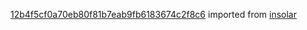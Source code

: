 [12b4f5cf0a70eb80f81b7eab9fb6183674c2f8c6](https://github.com/insolar/insolar/commit/12b4f5cf0a70eb80f81b7eab9fb6183674c2f8c6) imported from [insolar](https://github.com/insolar/insolar)
